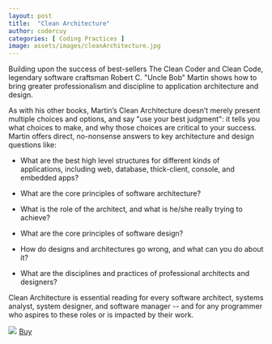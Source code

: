 ```yaml
---
layout: post
title:  "Clean Architecture"
author: codercuy
categories: [ Coding Practices ]
image: assets/images/cleanArchitecture.jpg
---
```


Building upon the success of best-sellers The Clean Coder and Clean Code, legendary software craftsman Robert C. "Uncle Bob" Martin shows how to bring greater professionalism and discipline to application architecture and design.

As with his other books, Martin’s Clean Architecture doesn’t merely present multiple choices and options, and say "use your best judgment": it tells you what choices to make, and why those choices are critical to your success. Martin offers direct, no-nonsense answers to key architecture and design questions like:

- What are the best high level structures for different kinds of applications, including web, database, thick-client, console, and embedded apps?

- What are the core principles of software architecture?

- What is the role of the architect, and what is he/she really trying to achieve?

- What are the core principles of software design?

- How do designs and architectures go wrong, and what can you do about it?

- What are the disciplines and practices of professional architects and designers?

Clean Architecture is essential reading for every software architect, systems analyst, system designer, and software manager -- and for any programmer who aspires to these roles or is impacted by their work.


<a href="https://www.amazon.de/-/en/Robert-C-Martin/dp/0134494164?crid=1LV51KASDAKVR&keywords=sauberer+architektur&qid=1665941680&qu=eyJxc2MiOiIyLjA5IiwicXNhIjoiMC4wMCIsInFzcCI6IjAuMDAifQ%3D%3D&sprefix=clean+archi%2Caps%2C118&sr=8-1&linkCode=li2&tag=mkgv89-21&linkId=afda41dcae5ffd875fc17f89bd9933e8&language=en_GB&ref_=as_li_ss_il" target="_blank"><img border="0" src="//ws-eu.amazon-adsystem.com/widgets/q?_encoding=UTF8&ASIN=0134494164&Format=_SL160_&ID=AsinImage&MarketPlace=DE&ServiceVersion=20070822&WS=1&tag=mkgv89-21&language=en_GB" ></a><img src="https://ir-de.amazon-adsystem.com/e/ir?t=mkgv89-21&language=en_GB&l=li2&o=3&a=0134494164" width="1" height="1" border="0" alt="" style="border:none !important; margin:0px !important;" />
<a target="_blank" href="https://amzn.to/3ez1CRL" class="btn btn-danger">Buy</a>
